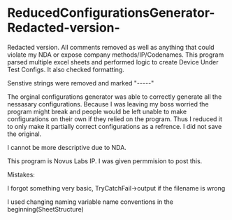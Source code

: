 # ReducedConfigurationsGenerator-Redacted-version-
Redacted version. All comments removed as well as anything that could violate my NDA or expose company methods/IP/Codenames. This program parsed multiple excel sheets and performed logic to create Device Under Test Configs. It also checked formatting. 

Senstive strings were removed and marked "*-----*" 

The orginal configurations generator was able to correctly generate all the nessasary configurations. Because I was leaving my boss worried the program might break and people would be left unable to make configurations on their own if they relied on the program. Thus I reduced it to only make it partially correct configurations as a refrence. I did not save the original.

I cannot be more descriptive due to NDA.

This program is Novus Labs IP.
I was given permmision to post this.



Mistakes:

I forgot something very basic, TryCatchFail->output if the filename is wrong

I used changing naming variable name conventions in the beginning(SheetStructure)







